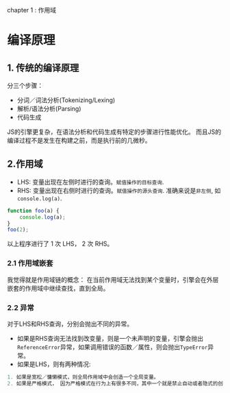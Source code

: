 chapter 1 : 作用域

# 编译原理

## 1. 传统的编译原理
分三个步骤：
* 分词／词法分析(Tokenizing/Lexing)
* 解析/语法分析(Parsing)
* 代码生成

JS的引擎更复杂，在语法分析和代码生成有特定的步骤进行性能优化。
而且JS的编译过程不是发生在构建之前，而是执行前的几微秒。

## 2.作用域

* LHS: 变量出现在左侧时进行的查询。`赋值操作的目标查询`.
* RHS: 变量出现在右侧时进行的查询。`赋值操作的源头查询`. 准确来说是`非左侧`, 如`console.log(a)`.

```javascript
function foo(a) {
    console.log(a);
}
foo(2);
```
以上程序进行了 1 次 LHS， 2 次 RHS。

### 2.1 作用域嵌套

我觉得就是作用域链的概念： 在当前作用域无法找到某个变量时，引擎会在外层嵌套的作用域中继续查找，直到全局。

### 2.2 异常
对于LHS和RHS查询，分别会抛出不同的异常。
* 如果是RHS查询无法找到改变量，则是一个未声明的变量，引擎会抛出`ReferenceError`异常，如果调用错误的函数／属性，则会抛出`TypeError`异常。
* 如果是LHS，则有两种情况:
```javascript
1. 如果是宽松／慵懒模式，则全局作用域中会创造一个全局变量。
2. 如果是严格模式， 因为严格模式在行为上有很多不同，其中一个就是禁止自动或者隐式的创建全局变量，这时候也会抛出ReferenceError异常。
```
